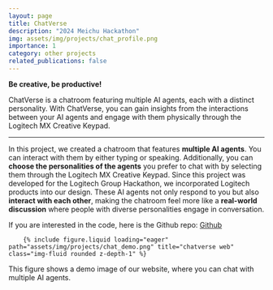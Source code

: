 ```yaml
---
layout: page
title: ChatVerse 
description: "2024 Meichu Hackathon"
img: assets/img/projects/chat_profile.png
importance: 1
category: other projects
related_publications: false
---
```


**Be creative, be productive!**

ChatVerse is a chatroom featuring multiple AI agents, each with a distinct personality. With ChatVerse, you can gain insights from the interactions between your AI agents and engage with them physically through the Logitech MX Creative Keypad.

---
In this project, we created a chatroom that features **multiple AI agents**. You can interact with them by either typing or speaking. Additionally, you can **choose the personalities of the agents** you prefer to chat with by selecting them through the Logitech MX Creative Keypad. Since this project was developed for the Logitech Group Hackathon, we incorporated Logitech products into our design. These AI agents not only respond to you but also **interact with each other**, making the chatroom feel more like a **real-world discussion** where people with diverse personalities engage in conversation.

If you are interested in the code, here is the Github repo: [Github](https://github.com/smilingweixiao/ChatVerse)

<div class="col-sm-12 text-center">
    
        {% include figure.liquid loading="eager" path="assets/img/projects/chat_demo.png" title="chatverse web" class="img-fluid rounded z-depth-1" %}
    
</div>
<div class="caption">
    This figure shows a demo image of our website, where you can chat with multiple AI agents.
</div>